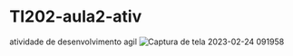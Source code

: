 # TI202-aula2-ativ
atividade de desenvolvimento agil
![Captura de tela 2023-02-24 091958](https://user-images.githubusercontent.com/53192683/221178424-695101cb-c03c-4df5-8bf8-a9c2fccd69f8.png)

